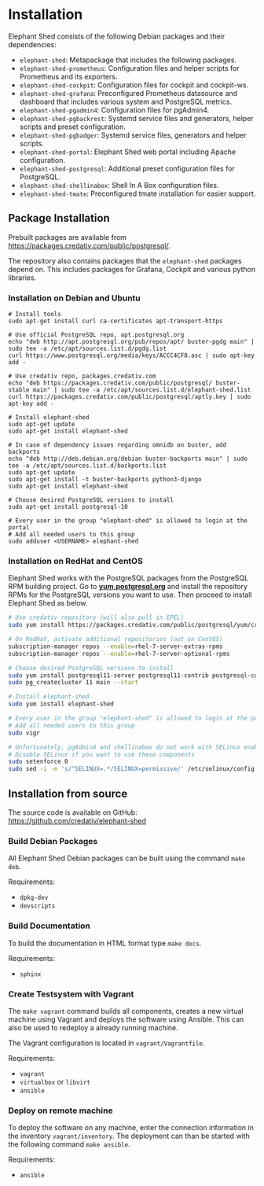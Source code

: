 
# Installation

Elephant Shed consists of the following Debian packages and their dependencies:

  * `elephant-shed`:
    Metapackage that includes the following packages.
  * `elephant-shed-prometheus`:
    Configuration files and helper scripts for Prometheus and its exporters.
  * `elephant-shed-cockpit`:
    Configuration files for cockpit and cockpit-ws.
  * `elephant-shed-grafana`:
    Preconfigured Prometheus datasource and dashboard that includes various system
    and PostgreSQL metrics.
  * `elephant-shed-pgadmin4`:
    Configuration files for pgAdmin4.
  * `elephant-shed-pgbackrest`:
    Systemd service files and generators, helper scripts and preset configuration.
  * `elephant-shed-pgbadger`:
    Systemd service files, generators and helper scripts.
  * `elephant-shed-portal`:
    Elephant Shed web portal including Apache configuration.
  * `elephant-shed-postgresql`:
    Additional preset configuration files for PostgreSQL.
  * `elephant-shed-shellinabox`:
    Shell In A Box configuration files.
  * `elephant-shed-tmate`:
    Preconfigured tmate installation for easier support.

## Package Installation

Prebuilt packages are available from <https://packages.credativ.com/public/postgresql/>.

The repository also contains packages that the `elephant-shed` packages depend
on. This includes packages for Grafana, Cockpit and various python libraries.

### Installation on Debian and Ubuntu

```
# Install tools
sudo apt-get install curl ca-certificates apt-transport-https

# Use official PostgreSQL repo, apt.postgresql.org
echo "deb http://apt.postgresql.org/pub/repos/apt/ buster-pgdg main" | sudo tee -a /etc/apt/sources.list.d/pgdg.list
curl https://www.postgresql.org/media/keys/ACCC4CF8.asc | sudo apt-key add -

# Use credativ repo, packages.credativ.com
echo "deb https://packages.credativ.com/public/postgresql/ buster-stable main" | sudo tee -a /etc/apt/sources.list.d/elephant-shed.list
curl https://packages.credativ.com/public/postgresql/aptly.key | sudo apt-key add -

# Install elephant-shed
sudo apt-get update
sudo apt-get install elephant-shed

# In case of dependency issues regarding omnidb on buster, add backports
echo "deb http://deb.debian.org/debian buster-backports main" | sudo tee -a /etc/apt/sources.list.d/backports.list
sudo apt-get update
sudo apt-get install -t buster-backports python3-django
sudo apt-get install elephant-shed

# Choose desired PostgreSQL versions to install
sudo apt-get install postgresql-10

# Every user in the group "elephant-shed" is allowed to login at the portal
# Add all needed users to this group
sudo adduser <USERNAME> elephant-shed
```

### Installation on RedHat and CentOS

Elephant Shed works with the PostgreSQL packages from the PostgreSQL RPM building project.
Go to <a href="https://yum.postgresql.org/"><b>yum.postgresql.org</b></a> and
install the repository RPMs for the PostgreSQL versions you want to use.
Then proceed to install Elephant Shed as below.

```bash
# Use credativ repository (will also pull in EPEL)
sudo yum install https://packages.credativ.com/public/postgresql/yum/credativ-repo.rpm

# On RedHat, activate additional repositories (not on CentOS)
subscription-manager repos --enable=rhel-7-server-extras-rpms
subscription-manager repos --enable=rhel-7-server-optional-rpms

# Choose desired PostgreSQL versions to install
sudo yum install postgresql11-server postgresql11-contrib postgresql-common
sudo pg_createcluster 11 main --start

# Install elephant-shed
sudo yum install elephant-shed

# Every user in the group "elephant-shed" is allowed to login at the portal
# Add all needed users to this group
sudo vigr

# Unfortunately, pgAdmin4 and shellinabox do not work with SELinux enabled
# Disable SELinux if you want to use these components
sudo setenforce 0
sudo sed -i -e 's/^SELINUX=.*/SELINUX=permissive/' /etc/selinux/config
```

## Installation from source

The source code is available on GitHub: <https://github.com/credativ/elephant-shed>

### Build Debian Packages

All Elephant Shed Debian packages can be built using the command `make deb`.

Requirements:

  - `dpkg-dev`
  - `devscripts`

### Build Documentation

To build the documentation in HTML format type `make docs`.

Requirements:

  - `sphinx`

### Create Testsystem with Vagrant

The `make vagrant` command builds all components, creates a new virtual machine using Vagrant and deploys the software using Ansible.
This can also be used to redeploy a already running machine.

The Vagrant configuration is located in `vagrant/Vagrantfile`.

Requirements:

  - `vagrant`
  - `virtualbox` or `libvirt`
  - `ansible`

### Deploy on remote machine

To deploy the software on any machine, enter the connection information in the inventory `vagrant/inventory`.
The deployment can than be started with the following command `make ansible`.

Requirements:

  - `ansible`

